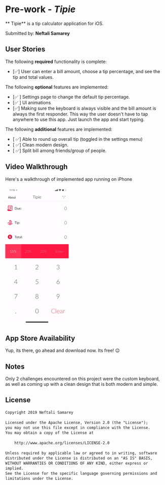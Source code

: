 # Pre-work - *Tipie*

** Tipie** is a tip calculator application for iOS.

Submitted by: **Neftali Samarey**


## User Stories

The following **required** functionality is complete:

* [✅] User can enter a bill amount, choose a tip percentage, and see the tip and total values.

The following **optional** features are implemented:

* [✅ ] Settings page to change the default tip percentage.
* [✅ ] UI animations
* [✅] Making sure the keyboard is always visible and the bill amount is always the first responder. This way the user doesn't have to tap anywhere to use this app. Just launch the app and start typing.

The following **additional** features are implemented:

- [ ✅] Able to round up overall tip (toggled in the settings menu)
- [ ✅] Clean modern design.
- [ ✅] Split bill among friends/group of people.

## Video Walkthrough 

Here's a walkthrough of implemented app running on iPhone

<img src='images/tipie_in_action.gif' title='App Walkthrough' width='200px' alt='App Walkthrough' />

## App Store Availability

Yup, its there, go ahead and download now. Its free! 😉

## Notes

Only 2 challenges encountered on this project were the custom keyboard, as well as coming up with a clean design that is both modern and simple. 

## License

    Copyright 2019 Neftali Samarey

    Licensed under the Apache License, Version 2.0 (the "License");
    you may not use this file except in compliance with the License.
    You may obtain a copy of the License at

        http://www.apache.org/licenses/LICENSE-2.0

    Unless required by applicable law or agreed to in writing, software
    distributed under the License is distributed on an "AS IS" BASIS,
    WITHOUT WARRANTIES OR CONDITIONS OF ANY KIND, either express or implied.
    See the License for the specific language governing permissions and
    limitations under the License.
